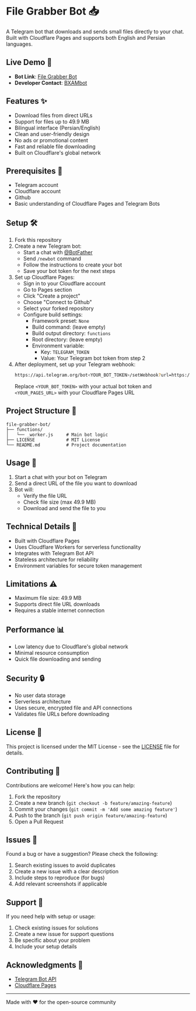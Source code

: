 # File Grabber Bot 📥

A Telegram bot that downloads and sends small files directly to your chat. Built with Cloudflare Pages and supports both English and Persian languages.

## Live Demo 🚀

- **Bot Link**: [File Grabber Bot](https://t.me/File_Grabberbot)
- **Developer Contact**: [BXAMbot](https://t.me/BXAMbot)

## Features ✨

- Download files from direct URLs
- Support for files up to 49.9 MB
- Bilingual interface (Persian/English)
- Clean and user-friendly design
- No ads or promotional content
- Fast and reliable file downloading
- Built on Cloudflare's global network

## Prerequisites 🧰

- Telegram account
- Cloudflare account
- Github
- Basic understanding of Cloudflare Pages and Telegram Bots

## Setup 🛠

1. Fork this repository
2. Create a new Telegram bot:
   - Start a chat with [@BotFather](https://t.me/botfather)
   - Send `/newbot` command
   - Follow the instructions to create your bot
   - Save your bot token for the next steps
3. Set up Cloudflare Pages:
   - Sign in to your Cloudflare account
   - Go to Pages section
   - Click "Create a project"
   - Choose "Connect to Github"
   - Select your forked repository
   - Configure build settings:
     - Framework preset: `None`
     - Build command: (leave empty)
     - Build output directory: `functions`
     - Root directory: (leave empty)
     - Environment variable:
       - Key: `TELEGRAM_TOKEN`
       - Value: Your Telegram bot token from step 2
4. After deployment, set up your Telegram webhook:
   ```bash
   https://api.telegram.org/bot<YOUR_BOT_TOKEN>/setWebhook?url=https://<YOUR_PAGES_URL>
   ```
   Replace `<YOUR_BOT_TOKEN>` with your actual bot token and `<YOUR_PAGES_URL>` with your Cloudflare Pages URL

## Project Structure 📁

```
file-grabber-bot/
├── functions/
│   └── _worker.js     # Main bot logic
├── LICENSE            # MIT License
└── README.md          # Project documentation
```

## Usage 📝

1. Start a chat with your bot on Telegram
2. Send a direct URL of the file you want to download
3. Bot will:
   - Verify the file URL
   - Check file size (max 49.9 MB)
   - Download and send the file to you

## Technical Details 🔧

- Built with Cloudflare Pages
- Uses Cloudflare Workers for serverless functionality
- Integrates with Telegram Bot API
- Stateless architecture for reliability
- Environment variables for secure token management

## Limitations ⚠️

- Maximum file size: 49.9 MB
- Supports direct file URL downloads
- Requires a stable internet connection

## Performance 📊

- Low latency due to Cloudflare's global network
- Minimal resource consumption
- Quick file downloading and sending

## Security 🔒

- No user data storage
- Serverless architecture
- Uses secure, encrypted file and API connections
- Validates file URLs before downloading

## License 📄

This project is licensed under the MIT License - see the [LICENSE](LICENSE) file for details.

## Contributing 🤝

Contributions are welcome! Here's how you can help:

1. Fork the repository
2. Create a new branch (`git checkout -b feature/amazing-feature`)
3. Commit your changes (`git commit -m 'Add some amazing feature'`)
4. Push to the branch (`git push origin feature/amazing-feature`)
5. Open a Pull Request

## Issues 🐛

Found a bug or have a suggestion? Please check the following:

1. Search existing issues to avoid duplicates
2. Create a new issue with a clear description
3. Include steps to reproduce (for bugs)
4. Add relevant screenshots if applicable

## Support 💬

If you need help with setup or usage:

1. Check existing issues for solutions
2. Create a new issue for support questions
3. Be specific about your problem
4. Include your setup details

## Acknowledgments 🙏

- [Telegram Bot API](https://core.telegram.org/bots/api)
- [Cloudflare Pages](https://pages.cloudflare.com/)

---

Made with ❤️ for the open-source community